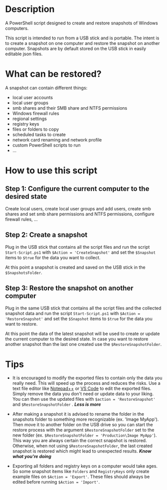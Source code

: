 # Description

A PowerShell script designed to create and restore snapshots of Windows computers. 

This script is intended to run from a USB stick and is portable. The intent is to create a snapshot on one computer and restore the snapshot on another computer. Snapshots are by default stored on the USB stick in easily editable json files.

# What can be restored?
A snapshot can contain different things:
- local user accounts
- local user groups
- smb shares and their SMB share and NTFS permissions
- Windows firewall rules
- regional settings
- registry keys
- files or folders to copy
- scheduled tasks to create
- network card renaming and network profile
- custom PowerShell scripts to run
- ...

# How to use this script

## Step 1: Configure the current computer to the desired state
Create local users, create local user groups and add users, create smb shares and set smb share permissions and NTFS permissions, configure firewall rules, ...

## Step 2: Create a snapshot
Plug in the USB stick that contains all the script files and run the script `Start-Script.ps1` with `$Action = 'CreateSnapshot'` and set the `$Snapshot` items to `$true` for the data you want to collect.

At this point a snapshot is created and saved on the USB stick in the `$SnapshotsFolder`.

## Step 3: Restore the snapshot on another computer
Plug in the same USB stick that contains all the script files and the collected snapshot data and run the script `Start-Script.ps1` with `$Action = 'RestoreSnapshot'` and set the `$Snapshot` items to `$true` for the data you want to restore.

At this point the data of the latest snapshot will be used to create or update the current computer to the desired state. In case you want to restore another snapshot than the last one created use the `$RestoreSnapshotFolder`.

 # Tips
- It is encouraged to modify the exported files to contain only the data you really need. This will speed up the process and reduces the risks. Use a text file editor like [Notepad++] or [VS Code] to edit the exported files. Simply remove the data you don't need or update data to your liking. You can then use the updated files with `$action = 'RestoreSnapshot'` and `$RestoreSnapshotFolder` . **_Less is more_**

- After making a snapshot it is advised to rename the folder in the snapshots folder to something more recognizable (ex. 'Image MyApp'). Then move it to another folder on the USB drive so you can start the restore process with the argument `$RestoreSnapshotFolder` set to the new folder (ex. `$RestoreSnapshotFolder = 'Production\Image MyApp'`). This way you are always certain the correct snapshot is restored. Otherwise, when not using `$RestoreSnapshotFolder`, the last created snapshot is restored which might lead to unexpected results. **_Know what you're doing_**

- Exporting all folders and registry keys on a computer would take ages. So some snapshot items like `Folders` and `RegistryKeys` only create example files on `$Action = 'Export'`. These files should always be edited before running `$Action = 'Import'`.

[Notepad++]: https://notepad-plus-plus.org/
[VS Code]: https://code.visualstudio.com/